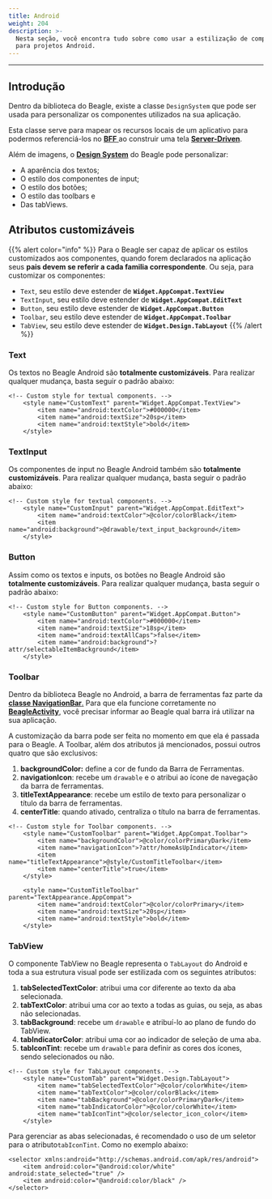 ```yaml
---
title: Android
weight: 204
description: >-
  Nesta seção, você encontra tudo sobre como usar a estilização de componentes
  para projetos Android.
---
```


---

## Introdução 

Dentro da biblioteca do Beagle, existe a classe `DesignSystem` que pode ser usada para personalizar os componentes utilizados na sua aplicação.

Esta classe serve para mapear os recursos locais de um aplicativo para podermos referenciá-los no [**BFF** ](../../principais-conceitos.md#backend-for-frontend)ao construir uma tela [**Server-Driven**](../../principais-conceitos.md#server-driven-ui). 

Além de imagens, o [**Design System**](../../principais-conceitos.md#design-system) do Beagle pode personalizar: 

* A aparência dos textos;
* O estilo dos componentes de input;
* O estilo dos botões;
* O estilo das toolbars e
* Das tabViews. 

## Atributos customizáveis

{{% alert color="info" %}}
Para o Beagle ser capaz de aplicar os estilos customizados aos componentes, quando forem declarados na aplicação seus **pais devem se referir a cada familia correspondente**. Ou seja, para customizar os componentes:

* `Text`, seu estilo deve estender de **`Widget.AppCompat.TextView`**
* `TextInput`, seu estilo deve estender de **`Widget.AppCompat.EditText`**
* `Button`, seu estilo deve estender de **`Widget.AppCompat.Button`**
* `Toolbar`, seu estilo deve estender de **`Widget.AppCompat.Toolbar`**
* `TabView`, seu estilo deve estender de **`Widget.Design.TabLayout`**
{{% /alert %}}

### Text

Os textos no Beagle Android são **totalmente customizáveis**. Para realizar qualquer mudança, basta seguir o padrão abaixo:  


```markup
<!-- Custom style for textual components. -->
    <style name="CustomText" parent="Widget.AppCompat.TextView">
        <item name="android:textColor">#000000</item>
        <item name="android:textSize">20sp</item>
        <item name="android:textStyle">bold</item>
    </style>
```


### TextInput

Os componentes de input no Beagle Android também são **totalmente customizáveis**. Para realizar qualquer mudança, basta seguir o padrão abaixo:  


```markup
<!-- Custom style for textual components. -->
    <style name="CustomInput" parent="Widget.AppCompat.EditText">
        <item name="android:textColor">@color/colorBlack</item>
        <item name="android:background">@drawable/text_input_background</item>
    </style>
```


### Button

Assim como os textos e inputs, os botões no Beagle Android são **totalmente customizáveis**. Para realizar qualquer mudança, basta seguir o padrão abaixo: 


```markup
<!-- Custom style for Button components. -->
    <style name="CustomButton" parent="Widget.AppCompat.Button">
        <item name="android:textColor">#000000</item>
        <item name="android:textSize">18sp</item>
        <item name="android:textAllCaps">false</item>
        <item name="android:background">?attr/selectableItemBackground</item>
    </style>
```


### Toolbar

Dentro da biblioteca Beagle no Android, a barra de ferramentas faz parte da [**classe NavigationBar**.](../../api/screen/#navigation-bar-action-bar-barra-de-navegacao) Para que ela funcione corretamente no [**BeagleActivity**](../../get-started/criando-projeto-do-zero/case-android/#passo-4-criando-o-appbeagleactivity), você precisar informar ao Beagle qual barra irá utilizar na sua aplicação. 

A customização da barra pode ser feita no momento em que ela é passada para o Beagle. A Toolbar, além dos atributos já mencionados, possui outros quatro que são exclusivos: 

1. **backgroundColor:** define a cor de fundo da Barra de Ferramentas.
2. **navigationIcon**: recebe um `drawable` e o atribui ao ícone de navegação da barra de ferramentas. 
3. **titleTextAppearance**: recebe um estilo de texto para personalizar o título da barra de ferramentas.
4. **centerTitle**: quando ativado, centraliza o título na barra de ferramentas.


```markup
<!-- Custom style for Toolbar components. -->
    <style name="CustomToolbar" parent="Widget.AppCompat.Toolbar">
        <item name="backgroundColor">@color/colorPrimaryDark</item>
        <item name="navigationIcon">?attr/homeAsUpIndicator</item>
        <item name="titleTextAppearance">@style/CustomTitleToolbar</item>
        <item name="centerTitle">true</item>
    </style>
    
    <style name="CustomTitleToolbar" parent="TextAppearance.AppCompat">
        <item name="android:textColor">@color/colorPrimary</item>
        <item name="android:textSize">20sp</item>
        <item name="android:textStyle">bold</item>
    </style>
```


### TabView

O componente TabView no Beagle representa o `TabLayout` do Android e toda a sua estrutura visual pode ser estilizada com os seguintes atributos:

1. **tabSelectedTextColor**: atribui uma cor diferente ao texto da aba selecionada.
2. **tabTextColor**: atribui uma cor ao texto a todas as guias, ou seja, as abas não selecionadas.
3. **tabBackground**: recebe um `drawable` e atribuí-lo ao plano de fundo do TabView.
4. **tabIndicatorColor**: atribui uma cor ao indicador de seleção de uma aba.
5. **tabIconTint**: recebe um `drawable` para definir as cores dos ícones, sendo selecionados ou não.


```markup
<!-- Custom style for TabLayout components. -->
    <style name="CustomTab" parent="Widget.Design.TabLayout">
        <item name="tabSelectedTextColor">@color/colorWhite</item>
        <item name="tabTextColor">@color/colorBlack</item>
        <item name="tabBackground">@color/colorPrimaryDark</item>
        <item name="tabIndicatorColor">@color/colorWhite</item>
        <item name="tabIconTint">@color/selector_icon_color</item>
    </style>
```


Para gerenciar as abas selecionadas, é recomendado o uso de um seletor para o atributo`tabIconTint`. Como no exemplo abaixo: 


```markup
<selector xmlns:android="http://schemas.android.com/apk/res/android">
    <item android:color="@android:color/white" android:state_selected="true" />
    <item android:color="@android:color/black" />
</selector>
```
